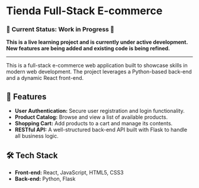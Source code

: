 # Tienda Full-Stack E-commerce

### 🚧 **Current Status: Work in Progress** 🚧
**This is a live learning project and is currently under active development. New features are being added and existing code is being refined.**

---

This is a full-stack e-commerce web application built to showcase skills in modern web development. The project leverages a Python-based back-end and a dynamic React front-end.

## 🚀 Features

*   **User Authentication:** Secure user registration and login functionality.
*   **Product Catalog:** Browse and view a list of available products.
*   **Shopping Cart:** Add products to a cart and manage its contents.
*   **RESTful API:** A well-structured back-end API built with Flask to handle all business logic.

## 🛠️ Tech Stack

*   **Front-end:** React, JavaScript, HTML5, CSS3
*   **Back-end:** Python, Flask
